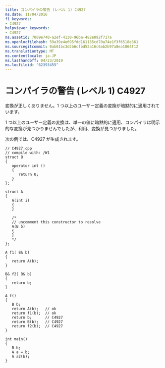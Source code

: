 ```yaml
---
title: コンパイラの警告 (レベル 1) C4927
ms.date: 11/04/2016
f1_keywords:
- C4927
helpviewer_keywords:
- C4927
ms.assetid: 7009e740-a2ef-4130-96ba-482e092f717a
ms.openlocfilehash: 59a39e4e695fdd161135cd70a74e1f3f6518e361
ms.sourcegitcommit: 0ab61bc3d2b6cfbd52a16c6ab2b97a8ea1864f12
ms.translationtype: MT
ms.contentlocale: ja-JP
ms.lasthandoff: 04/23/2019
ms.locfileid: "62393455"
---
```

# <a name="compiler-warning-level-1-c4927"></a>コンパイラの警告 (レベル 1) C4927

変換が正しくありません。1 つ以上のユーザー定義の変換が暗黙的に適用されています。

1 つ以上のユーザー定義の変換は、単一の値に暗黙的に適用、コンパイラは明示的な変換が見つかりませんでしたが、利用、変換が見つかりました。

次の例では、C4927 が生成されます。

```
// C4927.cpp
// compile with: /W1
struct B
{
   operator int ()
   {
      return 0;
   }
};

struct A
{
   A(int i)
   {
   }

   /*
   // uncomment this constructor to resolve
   A(B b)
   {
   }
   */
};

A f1( B& b)
{
   return A(b);
}

B& f2( B& b)
{
   return b;
}

A f()
{
   B b;
   return A(b);   // ok
   return f1(b);  // ok
   return b;      // C4927
   return B(b);   // C4927
   return f2(b);  // C4927
}

int main()
{
   B b;
   A a = b;
   A a2(b);
}
```